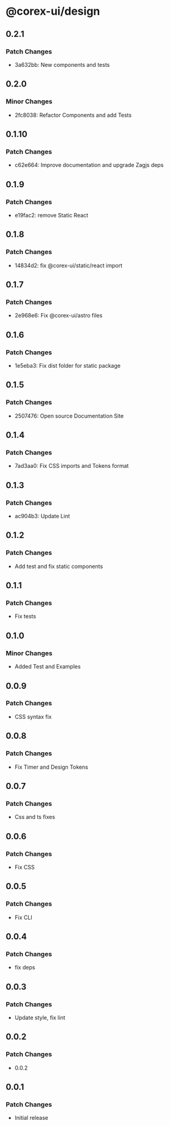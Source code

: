 # @corex-ui/design

## 0.2.1

### Patch Changes

- 3a632bb: New components and tests

## 0.2.0

### Minor Changes

- 2fc8038: Refactor Components and add Tests

## 0.1.10

### Patch Changes

- c62e664: Improve documentation and upgrade Zagjs deps

## 0.1.9

### Patch Changes

- e19fac2: remove Static React

## 0.1.8

### Patch Changes

- 14834d2: fix @corex-ui/static/react import

## 0.1.7

### Patch Changes

- 2e968e6: Fix @corex-ui/astro files

## 0.1.6

### Patch Changes

- 1e5eba3: Fix dist folder for static package

## 0.1.5

### Patch Changes

- 2507476: Open source Documentation Site

## 0.1.4

### Patch Changes

- 7ad3aa0: Fix CSS imports and Tokens format

## 0.1.3

### Patch Changes

- ac904b3: Update Lint

## 0.1.2

### Patch Changes

- Add test and fix static components

## 0.1.1

### Patch Changes

- Fix tests

## 0.1.0

### Minor Changes

- Added Test and Examples

## 0.0.9

### Patch Changes

- CSS syntax fix

## 0.0.8

### Patch Changes

- Fix Timer and Design Tokens

## 0.0.7

### Patch Changes

- Css and ts fixes

## 0.0.6

### Patch Changes

- Fix CSS

## 0.0.5

### Patch Changes

- Fix CLI

## 0.0.4

### Patch Changes

- fix deps

## 0.0.3

### Patch Changes

- Update style, fix lint

## 0.0.2

### Patch Changes

- 0.0.2

## 0.0.1

### Patch Changes

- Initial release
